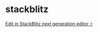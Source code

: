 # stackblitz

[Edit in StackBlitz next generation editor ⚡️](https://stackblitz.com/~/github.com/ArnurTanirbergenov/stackblitz)